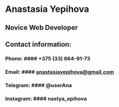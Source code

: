 # Anastasia Yepihova

## Novice Web Developer

## Contact information:
### Phone: #### +375 (33) 664-91-73
### Email: #### anastasiayepihova@gmail.com
### Telegram: #### @userAna
### Instagram: #### nastya_epihova
